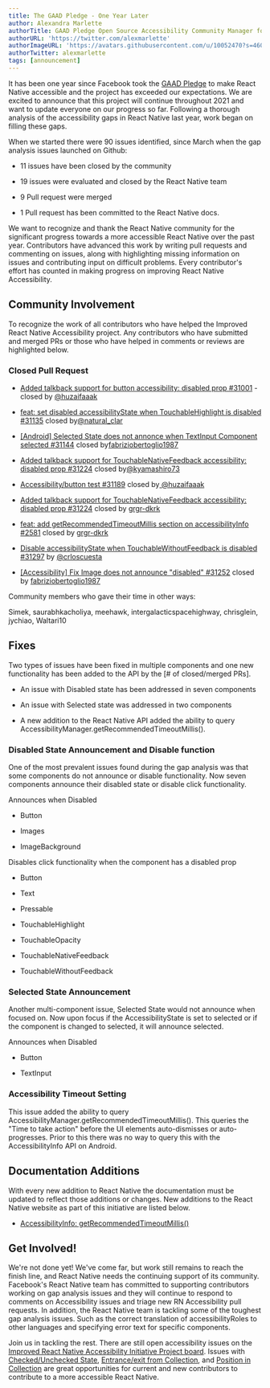 ```yaml
---
title: The GAAD Pledge - One Year Later
author: Alexandra Marlette
authorTitle: GAAD Pledge Open Source Accessibility Community Manager for React Native
authorURL: 'https://twitter.com/alexmarlette'
authorImageURL: 'https://avatars.githubusercontent.com/u/10052470?s=460&u=7f2304cb929d1de703856717af86324c66728f3a&v=4'
authorTwitter: alexmarlette
tags: [announcement]
---
```

It has been one year since Facebook took the [GAAD Pledge](https://diamond.la/GAADPledge/) to make React Native accessible and the project has exceeded our expectations. We are excited to announce that this project will continue throughout 2021 and want  to update everyone on our progress so far.  Following a thorough analysis of the accessibility gaps in React Native last year, work began on filling these gaps.

When we started there were 90 issues identified, since March when the gap analysis issues launched on Github:

-   11 issues have been closed by the community

-   19 issues were evaluated and closed by the React Native team

-   9 Pull request were merged

-   1 Pull request has been committed to the React Native docs.

We want to recognize and thank the React Native community for the significant progress towards a more accessible React Native over the past year. Contributors have advanced this work by writing pull requests and commenting on issues, along with highlighting missing information on issues and contributing input on difficult problems. Every contributor's effort has counted in making progress on improving React Native Accessibility.

<!--truncate-->

Community Involvement
---------------------

To recognize the work of all contributors who have helped the Improved React Native Accessibility project. Any contributors who have submitted and merged PRs or those who have helped in comments or reviews are highlighted below.

### Closed Pull Request

-   [Added talkback support for button accessibility: disabled prop #31001](https://github.com/facebook/react-native/pull/31001) - closed by [@huzaifaaak](https://twitter.com/huzaifaaak)

-   [feat: set disabled accessibilityState when TouchableHighlight is disabled #31135](https://github.com/facebook/react-native/pull/31135) closed by[@natural_clar](https://twitter.com/natural_clar)

-   [[Android] Selected State does not annonce when TextInput Component selected #31144](https://github.com/facebook/react-native/pull/31144) closed by[fabriziobertoglio1987](http://fabriziobertoglio1987)

-   [Added talkback support for TouchableNativeFeedback accessibility: disabled prop #31224](https://github.com/facebook/react-native/pull/31224) closed by[@kyamashiro73](https://twitter.com/kyamashiro73)

-   [Accessibility/button test #31189](https://github.com/facebook/react-native/pull/31189) closed by[ @huzaifaaak](https://twitter.com/huzaifaaak)

-   [Added talkback support for TouchableNativeFeedback accessibility: disabled prop #31224](https://github.com/facebook/react-native/pull/31224) closed by [grgr-dkrk](https://twitter.com/dkrk0901)

-   [feat: add getRecommendedTimeoutMillis section on accessibilityInfo #2581](https://reactnative.dev/docs/next/accessibilityinfo#getrecommendedtimeoutmillis-android) closed by [grgr-dkrk](https://twitter.com/dkrk0901)

-   [Disable accessibilityState when TouchableWithoutFeedback is disabled #31297](https://github.com/facebook/react-native/pull/31297) by [@crloscuesta](https://twitter.com/crloscuesta)

-   [[Accessibility] Fix Image does not announce "disabled" #31252](https://github.com/facebook/react-native/pull/31252) closed by [fabriziobertoglio1987](http://fabriziobertoglio1987)

Community members who gave their time in other ways:

Simek, saurabhkacholiya, meehawk, intergalacticspacehighway, chrisglein, jychiao, Waltari10

Fixes
-----

Two types of issues have been fixed in multiple components and one new functionality has been added to the API by the [# of closed/merged PRs].

-   An issue with Disabled state has been addressed in seven components

-   An issue with Selected state was addressed in two components

-   A new addition to the React Native API added the ability to query AccessibilityManager.getRecommendedTimeoutMillis().

### Disabled State Announcement and Disable function

One of the most prevalent issues found during the gap analysis was that some components do not announce or disable functionality. Now seven components announce their disabled state or disable click functionality.

Announces when Disabled

-   Button

-   Images

-   ImageBackground

Disables click functionality when the component has a disabled prop

-   Button

-   Text

-   Pressable

-   TouchableHighlight

-   TouchableOpacity

-   TouchableNativeFeedback

-   TouchableWithoutFeedback

### Selected State Announcement

Another multi-component issue, Selected State would not announce when focused on. Now upon focus if the AccessibilityState is set to selected or if the component is changed to selected, it will announce selected.

Announces when Disabled

-   Button

-   TextInput

### Accessibility Timeout Setting

This issue added the ability to query AccessibilityManager.getRecommendedTimeoutMillis(). This queries the "Time to take action" before the UI elements auto-dismisses or auto-progresses. Prior to this there was no way to query this with the AccessibilityInfo API on Android.

Documentation Additions
-----------------------

With every new addition to React Native the documentation must be updated to reflect those additions or changes. New additions to the React Native website as part of this initiative are listed below.

-   [AccessibilityInfo: getRecommendedTimeoutMillis()](https://reactnative.dev/docs/next/accessibilityinfo#getrecommendedtimeoutmillis-android)

Get Involved!
-------------

We're not done yet!  We've come far, but work still remains to reach the finish line, and React Native needs the continuing support of its community. Facebook's React Native team has committed to supporting contributors working on gap analysis issues and they will continue to respond to comments on Accessibility issues and triage new RN Accessibility pull requests. In addition, the React Native team is tackling some of the toughest gap analysis issues. Such as the correct translation of accessibilityRoles to other languages and specifying error text for specific components.

Join us in tackling the rest. There are still open accessibility issues on the [Improved React Native Accessibility Initiative Project board](https://github.com/facebook/react-native/projects/15). Issues with [Checked/Unchecked State](https://github.com/facebook/react-native/issues/30843), [Entrance/exit from Collection](https://github.com/facebook/react-native/issues/30861), and [Position in Collection](https://github.com/facebook/react-native/issues/30977) are great opportunities for current and new contributors to contribute to a more accessible React Native.

